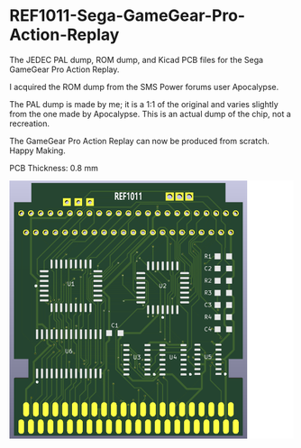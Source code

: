 # REF1011-Sega-GameGear-Pro-Action-Replay
The JEDEC PAL dump, ROM dump, and Kicad PCB files for the Sega GameGear Pro Action Replay.

I acquired the ROM dump from the SMS Power forums user Apocalypse.

The PAL dump is made by me; it is a 1:1 of the original and varies slightly from the one made by Apocalypse. This is an actual dump of the chip, not a recreation.

The GameGear Pro Action Replay can now be produced from scratch. Happy Making.

PCB Thickness: 0.8 mm

![image](https://github.com/RWeick/REF1011-Sega-GameGear-Pro-Action-Replay/blob/main/REF1011.png)
